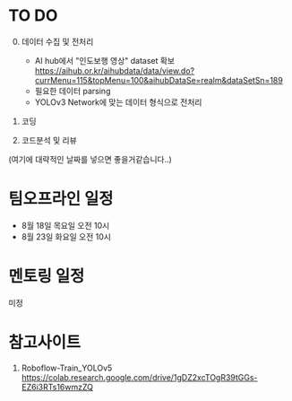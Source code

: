 # TO DO 

0. 데이터 수집 및 전처리
    - AI hub에서 "인도보행 영상" dataset 확보 
      https://aihub.or.kr/aihubdata/data/view.do?currMenu=115&topMenu=100&aihubDataSe=realm&dataSetSn=189
    - 필요한 데이터 parsing
    - YOLOv3 Network에 맞는 데이터 형식으로 전처리

2. 코딩

3. 코드분석 및 리뷰

(여기에 대략적인 날짜를 넣으면 좋을거같습니다..)



# 팀오프라인 일정
- 8월 18일 목요일 오전 10시
- 8월 23일 화요일 오전 10시


# 멘토링 일정 
미정


# 참고사이트 
1. Roboflow-Train_YOLOv5 https://colab.research.google.com/drive/1gDZ2xcTOgR39tGGs-EZ6i3RTs16wmzZQ
